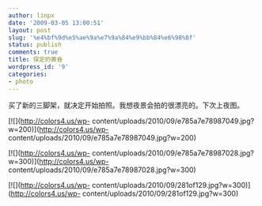 ```yaml
---
author: linpx
date: '2009-03-05 13:00:51'
layout: post
slug: '%e4%bf%9d%e5%ae%9a%e7%9a%84%e9%bb%84%e6%98%8f'
status: publish
comments: true
title: 保定的黄昏
wordpress_id: '9'
categories:
- photo
---
```


买了新的三脚架，就决定开始拍照。我想夜景会拍的很漂亮的。下次上夜图。

[![](http://colors4.us/wp-
content/uploads/2010/09/e785a7e78987049.jpg?w=200)](http://colors4.us/wp-
content/uploads/2010/09/e785a7e78987049.jpg?w=200)

[![](http://colors4.us/wp-
content/uploads/2010/09/e785a7e78987028.jpg?w=300)](http://colors4.us/wp-
content/uploads/2010/09/e785a7e78987028.jpg?w=300)

[![](http://colors4.us/wp-
content/uploads/2010/09/281of129.jpg?w=300)](http://colors4.us/wp-
content/uploads/2010/09/281of129.jpg?w=300)

